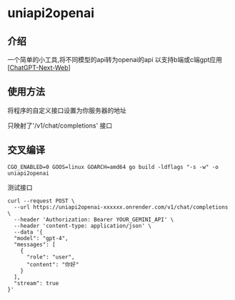 # uniapi2openai

## 介绍
一个简单的小工具,将不同模型的api转为openai的api
以支持b端或c端gpt应用[[ChatGPT-Next-Web](https://github.com/ChatGPTNextWeb/ChatGPT-Next-Web)]


## 使用方法

将程序的自定义接口设置为你服务器的地址  

只映射了'/v1/chat/completions' 接口




## 交叉编译

```
CGO_ENABLED=0 GOOS=linux GOARCH=amd64 go build -ldflags "-s -w" -o uniapi2openai
```



测试接口
```
curl --request POST \
  --url https://uniapi2openai-xxxxxx.onrender.com/v1/chat/completions \
  --header 'Authorization: Bearer YOUR_GEMINI_API' \
  --header 'content-type: application/json' \
  --data '{
  "model": "gpt-4",
  "messages": [
    {
      "role": "user",
      "content": "你好"
    }
  ],
  "stream": true
}'
```



